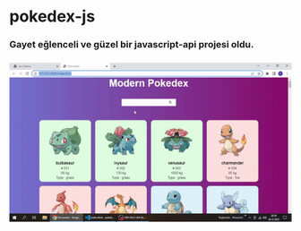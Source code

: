 #
<h1> pokedex-js</h1>
<h3> Gayet eğlenceli ve güzel bir javascript-api projesi oldu.<h3>

<img src= "./pokedex.gif">
